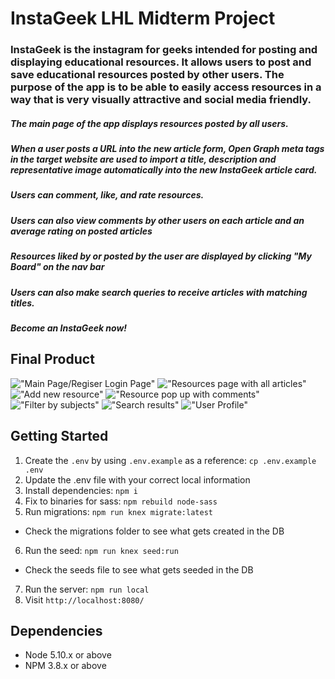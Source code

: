 # InstaGeek LHL Midterm Project

### InstaGeek is the instagram for geeks intended for posting and displaying educational resources. It allows users to post and save educational resources posted by other users. The purpose of the app is to be able to easily access resources in a way that is very visually attractive and social media friendly. 
##### The main page of the app displays resources posted by all users. 
##### When a user posts a URL into the new article form, Open Graph meta tags in the target website are used to import a title, description and representative image automatically into the new InstaGeek article card.
##### Users can comment, like, and rate resources. 
##### Users can also  view comments by other users on each article and an average rating on posted articles
##### Resources liked by or posted by the user are displayed by clicking "My Board" on the nav bar
##### Users can also make search queries to receive articles with matching titles.
##### Become an InstaGeek now! 


## Final Product
!["Main Page/Regiser Login Page"](https://github.com/josekhon/InstaGeek/blob/master/docs/loginpage.png?raw=true)
!["Resources page with all articles"](https://github.com/josekhon/InstaGeek/blob/master/docs/main-board.png?raw=true)
!["Add new resource"](https://github.com/josekhon/InstaGeek/blob/master/docs/add-new-article.png?raw=true)
!["Resource pop up with comments"](https://github.com/josekhon/InstaGeek/blob/master/docs/article-popup.png?raw=true)
!["Filter by subjects"](https://github.com/josekhon/InstaGeek/blob/master/docs/filter-by-subjects.png?raw=true)
!["Search results"](https://github.com/josekhon/InstaGeek/blob/master/docs/search-result.png?raw=true)
!["User Profile"](https://github.com/josekhon/InstaGeek/blob/master/docs/user-profile.png?raw=true)



## Getting Started

1. Create the `.env` by using `.env.example` as a reference: `cp .env.example .env`
2. Update the .env file with your correct local information
3. Install dependencies: `npm i`
4. Fix to binaries for sass: `npm rebuild node-sass`
5. Run migrations: `npm run knex migrate:latest`
  - Check the migrations folder to see what gets created in the DB
6. Run the seed: `npm run knex seed:run`
  - Check the seeds file to see what gets seeded in the DB
7. Run the server: `npm run local`
8. Visit `http://localhost:8080/`

## Dependencies

- Node 5.10.x or above
- NPM 3.8.x or above
